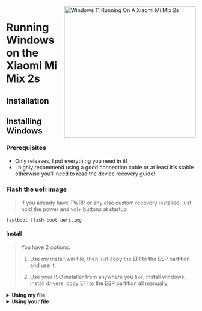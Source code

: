 <img align="right" src="https://github.com/PhucHauDeveloper/Port-Windows-11-Xiaomi-Mi-Mix-2s/blob/b71fde07677d753897aa44eaec1914f54c57cede/guide/png/Xiaomi%20Mi%20Mix%202s%20Windows.png?raw=true" width="350" alt="Windows 11 Running On A Xiaomi Mi Mix 2s">


# Running Windows on the Xiaomi Mi Mix 2s

## Installation

## Installing Windows

### Prerequisites

- Only releases, I put everything you need in it!
- I highly recommend using a good connection cable or at least it's stable otherwise you'll need to read the device recovery guide!


### Flash the uefi image
> If you already have TWRP or any else custom recovery installed, just hold the power and vol+ buttons at startup

```cmd
fastboot flash boot uefi.img
```


#### Install
>You have 2 options: 
>
>1. Use my install.win file, then just copy the EFI to the ESP partition and use it. 
>
>2. Use your ISO installer from anywhere you like, install windows, install drivers, copy EFI to the ESP partition all manually.




<details>
  <summary><b><strong>Using my file</strong></b></summary>
  ### Flash the uefi image
  > If you already have TWRP or any else custom recovery installed, just hold the power and vol+ buttons at startup

  ```cmd
  fastboot flash boot uefi.img
  ```

  #### Enter Mass Storage

  > Note: In UEFI boot:
  > 
  >+ Volume up button is to move up (vertical menu) or move left.
  >
  >+ The volume down button is for scrolling down (vertical menu) or scrolling right.
  >
  >+ Power button to select.

  After rebooting the phone, use the volume button (volume down button) to enter the UEFI menu, then press the power button twice to enter the full menu, then press the volume down button four times (to move to "Mass Storage"). Press the power button to select, then press volume down to move to the. Press the power button to select. Now you can plug in the computer to proceed to the next step.
  
  > Using the Partition Wizard(in soft folder), select the esp partition and change the letter to whatever you want (E, F, G, H, etc) 

  > Then open Dism++ inside the folder I built. Click "Select file" in the upper right corner of the program, click "Apply image", now select install.win file from         working directory. Then select the partition that shows up when you plug your phone in mass storage mode. Click "ok" to proceed with the flash, this process will take from 10-60 minutes depending on the device, go make a cup of coffee and stay away from the connection cable if you do not want to redo this process.

 **Copy Windows bootloader files for the EFI**

  >Copy EFI file (using explorer++ in tool folder) to the ESP partition. Then reboot your device and enjoy the result.
  
  </summary>
</details> 
  
  
<details>
  <summary><b><strong>Using your file</strong></b></summary>
  
### Boot recovery back to start installing Windows

```cmd
fastboot boot <recovery.img>
```

#### Push msc script to /sbin

```cmd
adb push msc.sh /sbin/
```

#### Execute the msc script

```cmd
adb shell sh /sbin/msc.sh
```

### Assign letters to disks
  

#### Start the Windows disk manager

> Once the Xiaomi Mi Mix 2s is detected as a disk

```cmd
diskpart
```


#### Assign `X` to Windows volume

#### Select the Windows volume of the tablet
> Use `list volume` to find it, it's the one named "WINNABU"

```diskpart
select volume <number>
```

#### Assign the letter X
```diskpart
assign letter=x
```

### Assign `Y` to ESP volume

#### Select the esp volume of the tablet
> Use `list volume` to find it, it's the one named "ESPNABU"

```diskpart
select volume <number>
```

#### Assign the letter Y

```diskpart
assign letter=y
```

#### Exit diskpart
```diskpart
exit
```


### Install

> Replace `<path/to/install.wim>` with the actual your install.wim path,

> `install.wim` is located in sources folder inside your ISO
> You can get it either by mounting or extracting it

```cmd
dism /apply-image /ImageFile:<path/to/install.wim> /index:1 /ApplyDir:X:\
```

### Install Drivers

> In DISM++, after flashing there will be an open session line on the screen, click on it, select the driver section, press add and navigate to the driver folder. Note that you should use my driver if you don't want usb errors later. Wait a moment for the process to complete


### Create Windows bootloader files for the EFI

```cmd
bcdboot X:\Windows /s Y: /f UEFI
```

  
### Allow unsigned drivers

> If you don't do this you'll get a BSOD

```cmd
bcdedit /store Y:\EFI\Microsoft\BOOT\BCD /set {default} testsigning on
```


## Boot into Windows

### Make a backup of your existing boot image

```cmd
adb shell "dd if=/dev/block/bootdevice/by-name/boot$(getprop ro.boot.slot_suffix) of=/tmp/boot.img"
```

### Pull backup to computer

```cmd
adb pull /tmp/boot.img
```

### Reboot to bootloader 

```cmd
adb reboot bootloader
```

### Flash the uefi image from TWRP

```cmd
fastboot flash boot polaris.img

  </summary>
</details> 


### If you don't want to do these to convert android and windows side by side, read dualboot guide

## Finished!
